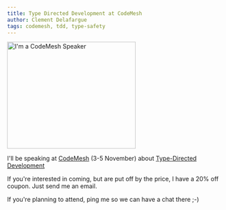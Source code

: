 ```yaml
---
title: Type Directed Development at CodeMesh
author: Clement Delafargue
tags: codemesh, tdd, type-safety
---
```


<img alt="I'm a CodeMesh Speaker" src="http://codemesh.io/static/upload/media/1461153859696883x25speaker214.gif" style="width: 300px; height: 250px">

I'll be speaking at [CodeMesh](http://codemesh.io) (3-5 November) about
[Type-Directed Development](http://www.codemesh.io/codemesh2014/clement-delafargue)

If you're interested in coming, but are put off by the price, I have a 20% off
coupon. Just send me an email.

If you're planning to attend, ping me so we can have a chat there ;-)
